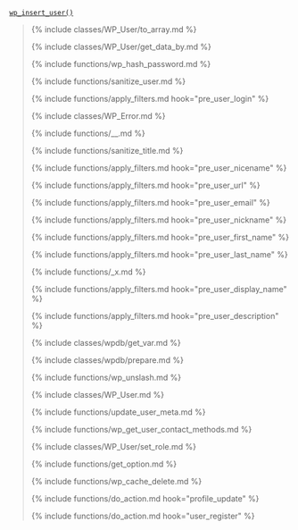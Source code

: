 <p><code><a href="https://developer.wordpress.org/reference/functions/wp_insert_user/">wp_insert_user()</a></code></p>

<blockquote>

{% include classes/WP_User/to_array.md %}

{% include classes/WP_User/get_data_by.md %}

{% include functions/wp_hash_password.md %}

{% include functions/sanitize_user.md %}

{% include functions/apply_filters.md hook="pre_user_login" %}

{% include classes/WP_Error.md %}

{% include functions/__.md %}

{% include functions/sanitize_title.md %}

{% include functions/apply_filters.md hook="pre_user_nicename" %}

{% include functions/apply_filters.md hook="pre_user_url" %}

{% include functions/apply_filters.md hook="pre_user_email" %}

{% include functions/apply_filters.md hook="pre_user_nickname" %}

{% include functions/apply_filters.md hook="pre_user_first_name" %}

{% include functions/apply_filters.md hook="pre_user_last_name" %}

{% include functions/_x.md %}

{% include functions/apply_filters.md hook="pre_user_display_name" %}

{% include functions/apply_filters.md hook="pre_user_description" %}

{% include classes/wpdb/get_var.md %}

{% include classes/wpdb/prepare.md %}

{% include functions/wp_unslash.md %}

{% include classes/WP_User.md %}

{% include functions/update_user_meta.md %}

{% include functions/wp_get_user_contact_methods.md %}

{% include classes/WP_User/set_role.md %}

{% include functions/get_option.md %}

{% include functions/wp_cache_delete.md %}

{% include functions/do_action.md hook="profile_update" %}

{% include functions/do_action.md hook="user_register" %}

</blockquote>

